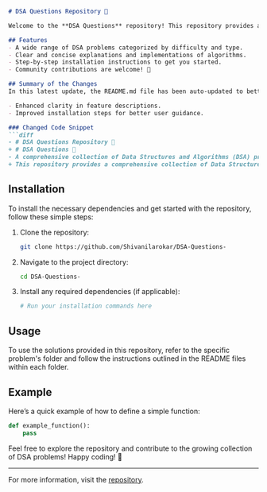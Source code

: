 ```markdown
# DSA Questions Repository 🤖

Welcome to the **DSA Questions** repository! This repository provides a comprehensive collection of Data Structures and Algorithms (DSA) problems designed to enhance your programming skills.

## Features
- A wide range of DSA problems categorized by difficulty and type.
- Clear and concise explanations and implementations of algorithms.
- Step-by-step installation instructions to get you started.
- Community contributions are welcome! 🤝

## Summary of the Changes
In this latest update, the README.md file has been auto-updated to better reflect the features and installation instructions of the repository. Key changes include:

- Enhanced clarity in feature descriptions.
- Improved installation steps for better user guidance.

### Changed Code Snippet
```diff
- # DSA Questions Repository 🤖
+ # DSA Questions 🤖
- A comprehensive collection of Data Structures and Algorithms (DSA) problems, categorized by type...
+ This repository provides a comprehensive collection of Data Structures and Algorithms (DSA) problems...
```

## Installation
To install the necessary dependencies and get started with the repository, follow these simple steps:

1. Clone the repository:
    ```bash
    git clone https://github.com/Shivanilarokar/DSA-Questions-
    ```
2. Navigate to the project directory:
    ```bash
    cd DSA-Questions-
    ```
3. Install any required dependencies (if applicable):
    ```bash
    # Run your installation commands here
    ```

## Usage
To use the solutions provided in this repository, refer to the specific problem's folder and follow the instructions outlined in the README files within each folder.

## Example
Here’s a quick example of how to define a simple function:

```python
def example_function():
    pass
```

Feel free to explore the repository and contribute to the growing collection of DSA problems! Happy coding! 🎉

---
For more information, visit the [repository](https://github.com/Shivanilarokar/DSA-Questions-).
```